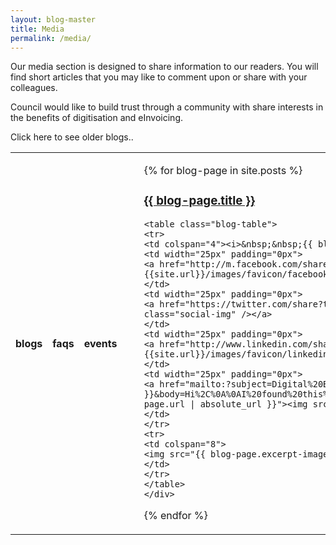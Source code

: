 ```yaml
---
layout: blog-master
title: Media
permalink: /media/
---
```


Our media section is designed to share information to our readers.  You will find short articles that you may like to comment upon or share with your colleagues.

Council would like to build trust through a community with share interests in the benefits of digitisation and eInvoicing.
<table>
<th>blogs</th><th>faqs</th><th>events</th>
<td>
<ul>
  {% for blog-page in site.posts %}
    <div class="blog-excerpt">
    <a href="{{ blog-page.url | absolute_url }}"><h3>{{ blog-page.title }}</h3></a>
    
    <table class="blog-table">
    <tr>
    <td colspan="4"><i>&nbsp;&nbsp;{{ blog-page.date | date: "%a, %d %b %Y" }}</i></td>
    <td width="25px" padding="0px">
    <a href="http://m.facebook.com/sharer.php?u={{ blog-page.url | absolute_url }}&t={{ blog-page.title }}&sv={{ blog-page.excerpt-image | absolute_url}})"><img src="{{site.url}}/images/favicon/facebook.png" class="social-img" width="20px"/></a>
    </td>
    <td width="25px" padding="0px">
    <a href="https://twitter.com/share?text={{ blog-page.title }}&url={{ blog-page.url | absolute_url }}"><img src="{{site.url}}/images/favicon/twitter.png" width="20px" class="social-img" /></a>
    </td>
    <td width="25px" padding="0px">
    <a href="http://www.linkedin.com/shareArticle?mini=true&summary={{ blog-page.excerpt }}&title={{ blog-page.title }}&url={{ blog-page.url | absolute_url }}"><img src="{{site.url}}/images/favicon/linkedin.jpg" width="20px" class="social-img" /></a>
    </td>
    <td width="25px" padding="0px">
    <a href="mailto:?subject=Digital%20Business%20Council%20-%20{{ blog-page.title }}&body=Hi%2C%0A%0AI%20found%20this%20article%20from%20the%20Digital%20Business%20Council%20that%20I%20thought%20you%20might%20be%20interested%20in%3A%20%0A%0A{{blog-page.url | absolute_url }}"><img src="{{site.url}}/images/favicon/mailto.png" class="social-img" width="20px"/></a>
    </td>
    </tr>
    <tr>
    <td colspan="8">
    <img src="{{ blog-page.excerpt-image | absolute_url }}" /> {{ blog-page.excerpt }}
    </td>
    </tr>
    </table>
    </div>
  {% endfor %}
</ul>

</td>
<td>
</td>

<td>
</td>
Click here to see older blogs..
